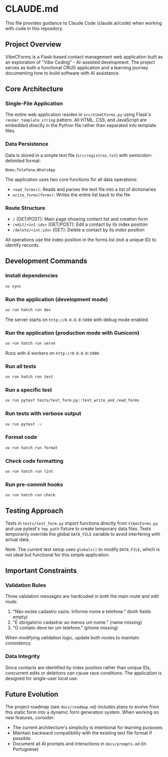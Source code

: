 # CLAUDE.md

This file provides guidance to Claude Code (claude.ai/code) when working with code in this repository.

## Project Overview

VibeCForms is a Flask-based contact management web application built as an exploration of "Vibe Coding" - AI-assisted development. The project serves as both a functional CRUD application and a learning journey documenting how to build software with AI assistance.

## Core Architecture

### Single-File Application
The entire web application resides in `src/VibeCForms.py` using Flask's `render_template_string` pattern. All HTML, CSS, and JavaScript are embedded directly in the Python file rather than separated into template files.

### Data Persistence
Data is stored in a simple text file (`src/registros.txt`) with semicolon-delimited format:
```
Nome;Telefone;WhatsApp
```
The application uses two core functions for all data operations:
- `read_forms()`: Reads and parses the text file into a list of dictionaries
- `write_forms(forms)`: Writes the entire list back to the file

### Route Structure
- `/` (GET/POST): Main page showing contact list and creation form
- `/edit/<int:idx>` (GET/POST): Edit a contact by its index position
- `/delete/<int:idx>` (GET): Delete a contact by its index position

All operations use the index position in the forms list (not a unique ID) to identify records.

## Development Commands

### Install dependencies
```bash
uv sync
```

### Run the application (development mode)
```bash
uv run hatch run dev
```
The server starts on `http://0.0.0.0:5000` with debug mode enabled

### Run the application (production mode with Gunicorn)
```bash
uv run hatch run serve
```
Runs with 4 workers on `http://0.0.0.0:5000`

### Run all tests
```bash
uv run hatch run test
```

### Run a specific test
```bash
uv run pytest tests/test_form.py::test_write_and_read_forms
```

### Run tests with verbose output
```bash
uv run pytest -v
```

### Format code
```bash
uv run hatch run format
```

### Check code formatting
```bash
uv run hatch run lint
```

### Run pre-commit hooks
```bash
uv run hatch run check
```

## Testing Approach

Tests in `tests/test_form.py` import functions directly from `VibeCForms.py` and use pytest's `tmp_path` fixture to create temporary data files. Tests temporarily override the global `DATA_FILE` variable to avoid interfering with actual data.

Note: The current test setup uses `globals()` to modify `DATA_FILE`, which is not ideal but functional for this simple application.

## Important Constraints

### Validation Rules
Three validation messages are hardcoded in both the main route and edit route:
1. "Não existe cadastro vazio. Informe nome e telefone." (both fields empty)
2. "É obrigatório cadastrar ao menos um nome." (name missing)
3. "O contato deve ter um telefone." (phone missing)

When modifying validation logic, update both routes to maintain consistency.

### Data Integrity
Since contacts are identified by index position rather than unique IDs, concurrent edits or deletions can cause race conditions. The application is designed for single-user local use.

## Future Evolution

The project roadmap (see `docs/roadmap.md`) includes plans to evolve from this static form into a dynamic form generation system. When working on new features, consider:
- The current architecture's simplicity is intentional for learning purposes
- Maintain backward compatibility with the existing text file format if possible
- Document all AI prompts and interactions in `docs/prompts.md` (in Portuguese)
